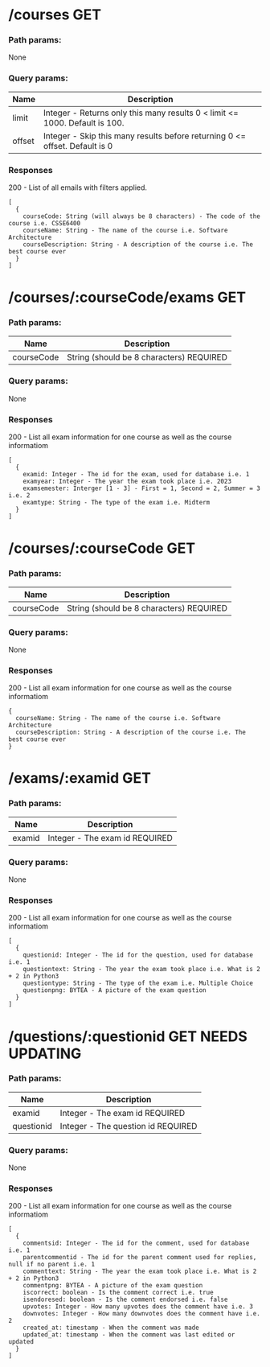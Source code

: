 # /courses GET
### Path params:   
None   
### Query params:
| Name | Description |
|----|----|
| limit | Integer - Returns only this many results 0 < limit <= 1000. Default is 100. |
| offset | Integer - Skip this many results before returning 0 <= offset. Default is 0 |
### Responses
200 - List of all emails with filters applied.
```
[
  {
    courseCode: String (will always be 8 characters) - The code of the course i.e. CSSE6400
    courseName: String - The name of the course i.e. Software Architecture
    courseDescription: String - A description of the course i.e. The best course ever
  }
]
```
# /courses/:courseCode/exams GET
### Path params:
| Name | Description |
|----|----|
| courseCode | String (should be 8 characters) REQUIRED |
### Query params:
None
### Responses
200 - List all exam information for one course as well as the course informatiom
```
[
  {
    examid: Integer - The id for the exam, used for database i.e. 1
    examyear: Integer - The year the exam took place i.e. 2023
    examsemester: Interger [1 - 3] - First = 1, Second = 2, Summer = 3 i.e. 2
    examtype: String - The type of the exam i.e. Midterm
  }
]

```
# /courses/:courseCode GET
### Path params:
| Name | Description |
|----|----|
| courseCode | String (should be 8 characters) REQUIRED |
### Query params:
None
### Responses
200 - List all exam information for one course as well as the course informatiom
```
{
  courseName: String - The name of the course i.e. Software Architecture
  courseDescription: String - A description of the course i.e. The best course ever
}

```
# /exams/:examid GET
### Path params:
| Name | Description |
|----|----|
| examid | Integer - The exam id REQUIRED |
### Query params:
None
### Responses
200 - List all exam information for one course as well as the course informatiom
```
[
  {
    questionid: Integer - The id for the question, used for database i.e. 1
    questiontext: String - The year the exam took place i.e. What is 2 + 2 in Python3
    questiontype: String - The type of the exam i.e. Multiple Choice
    questionpng: BYTEA - A picture of the exam question
  }
]
```
# /questions/:questionid GET NEEDS UPDATING
### Path params:
| Name | Description |
|----|----|
| examid | Integer - The exam id REQUIRED |
| questionid | Integer - The question id REQUIRED |
### Query params:
None
### Responses
200 - List all exam information for one course as well as the course informatiom
```
[
  {
    commentsid: Integer - The id for the comment, used for database i.e. 1
    parentcommentid - The id for the parent comment used for replies, null if no parent i.e. 1
    commenttext: String - The year the exam took place i.e. What is 2 + 2 in Python3
    commentpng: BYTEA - A picture of the exam question
    iscorrect: boolean - Is the comment correct i.e. true
    isendoresed: boolean - Is the comment endorsed i.e. false
    upvotes: Integer - How many upvotes does the comment have i.e. 3
    downvotes: Integer - How many downvotes does the comment have i.e. 2
    created_at: timestamp - When the comment was made
    updated_at: timestamp - When the comment was last edited or updated
  }
]
```
